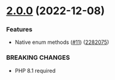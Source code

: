 # [2.0.0](https://github.com/tenantcloud/php-standard/compare/v1.5.0...v2.0.0) (2022-12-08)


### Features

* Native enum methods ([#11](https://github.com/tenantcloud/php-standard/issues/11)) ([2282075](https://github.com/tenantcloud/php-standard/commit/2282075f4ec1ffdc31c5511941949358f1fc17b8))


### BREAKING CHANGES

* PHP 8.1 required
